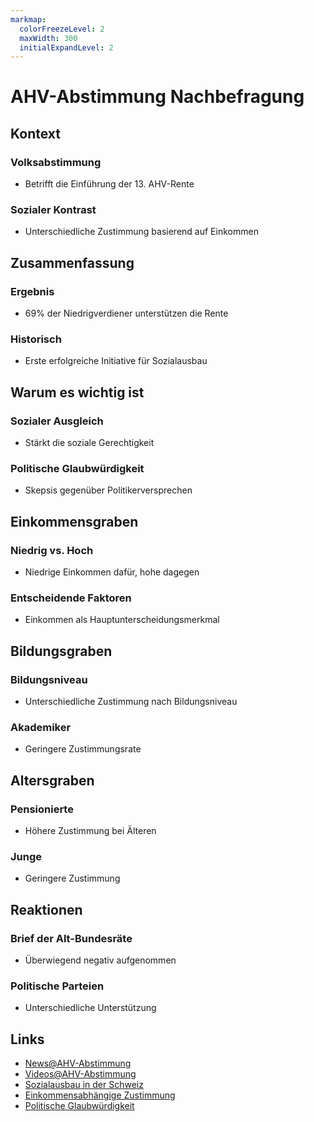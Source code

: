 ```yaml
---
markmap:
  colorFreezeLevel: 2
  maxWidth: 300
  initialExpandLevel: 2
---
```

# AHV-Abstimmung Nachbefragung
## Kontext
### Volksabstimmung
- Betrifft die Einführung der 13. AHV-Rente
### Sozialer Kontrast
- Unterschiedliche Zustimmung basierend auf Einkommen

## Zusammenfassung
### Ergebnis
- 69% der Niedrigverdiener unterstützen die Rente
### Historisch
- Erste erfolgreiche Initiative für Sozialausbau

## Warum es wichtig ist
### Sozialer Ausgleich
- Stärkt die soziale Gerechtigkeit
### Politische Glaubwürdigkeit
- Skepsis gegenüber Politikerversprechen

## Einkommensgraben
### Niedrig vs. Hoch
- Niedrige Einkommen dafür, hohe dagegen
### Entscheidende Faktoren
- Einkommen als Hauptunterscheidungsmerkmal

## Bildungsgraben
### Bildungsniveau
- Unterschiedliche Zustimmung nach Bildungsniveau
### Akademiker
- Geringere Zustimmungsrate

## Altersgraben
### Pensionierte
- Höhere Zustimmung bei Älteren
### Junge
- Geringere Zustimmung

## Reaktionen
### Brief der Alt-Bundesräte
- Überwiegend negativ aufgenommen
### Politische Parteien
- Unterschiedliche Unterstützung

## Links
- [News@AHV-Abstimmung](https://www.google.ch/search?q=AHV-Abstimmung&tbm=nws)
- [Videos@AHV-Abstimmung](https://www.google.ch/search?q=AHV-Abstimmung&tbm=vid)
- [Sozialausbau in der Schweiz](https://www.google.com/search?q=Sozialausbau+in+der+Schweiz)
- [Einkommensabhängige Zustimmung](https://www.google.com/search?q=Einkommensabhängige+Zustimmung)
- [Politische Glaubwürdigkeit](https://www.google.com/search?q=Politische+Glaubwürdigkeit)
